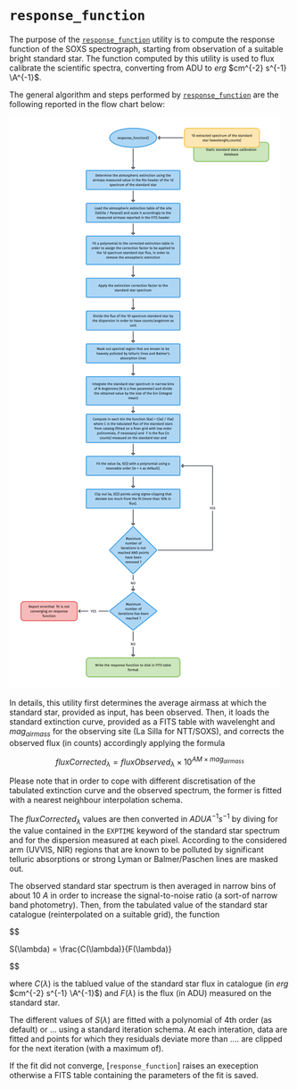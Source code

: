 # `response_function` 

The purpose of the [`response_function`](#soxspipe.commonutils.response_function) utility is to compute the response function of the SOXS spectrograph, starting from observation of a suitable bright standard star. The function computed by this utility is used to flux calibrate the scientific spectra, converting from ADU to $erg$ $cm^{-2} s^{-1} \A^{-1}$.

The general algorithm and steps performed by [`response_function`](#soxspipe.commonutils.response_function) are the following reported in the flow chart below:

![](response_function.png)

In details, this utility first determines the average airmass at which the standard star, provided as input, has been observed. Then, it loads the standard extinction curve, provided as a FITS table with wavelenght and $mag_{airmass}$ for the observing site (La Silla for NTT/SOXS), and corrects the observed flux (in counts) accordingly applying the formula

$$
fluxCorrected_{\lambda} = fluxObserved_{\lambda} \times 10^{AM \times mag_{airmass}}
$$ 

Please note that in order to cope with different discretisation of the tabulated extinction curve and the observed spectrum, the former is fitted with a nearest neighbour interpolation schema.

The $fluxCorrected_{\lambda}$ values are then converted in $ADU {A}^{-1} s^{-1}$ by diving for the value contained in the `EXPTIME` keyword of the standard star spectrum and for the dispersion measured at each pixel. According to the considered arm (UVVIS, NIR) regions that are known to be polluted by significant telluric absorptions or strong Lyman or Balmer/Paschen lines are masked out.

The observed standard star spectrum is then averaged in narrow bins of about 10 $A$ in order to increase the signal-to-noise ratio (a sort-of narrow band photometry). Then, from the tabulated value of the standard star catalogue (reinterpolated on a suitable grid), the function

$$

S(\lambda) = \frac{C(\lambda)}{F(\lambda)}

$$    

where $C(\lambda)$ is the tablued value of the standard star flux in catalogue (in $erg$ $cm^{-2} s^{-1} \A^{-1}$) and $F(\lambda)$ is the flux (in ADU) measured on the standard star.

The different values of $S(\lambda)$ are fitted with a polynomial of 4th order (as default) or ... using a standard iteration schema. At each interation, data are fitted and points for which they residuals deviate more than .... are clipped for the next iteration (with a maximum of).

If the fit did not converge, [`response_function`] raises an exeception otherwise a FITS table containing the parameters of the fit is saved.

